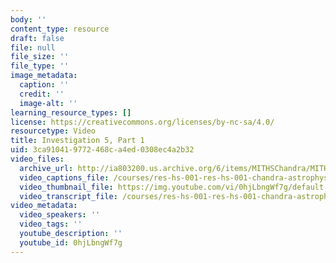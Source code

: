 ```yaml
---
body: ''
content_type: resource
draft: false
file: null
file_size: ''
file_type: ''
image_metadata:
  caption: ''
  credit: ''
  image-alt: ''
learning_resource_types: []
license: https://creativecommons.org/licenses/by-nc-sa/4.0/
resourcetype: Video
title: Investigation 5, Part 1
uid: 3ca91041-9772-468c-a4ed-0308ec4a2b32
video_files:
  archive_url: http://ia803200.us.archive.org/6/items/MITHSChandra/MITHS_chandra_5_01_300k.mp4
  video_captions_file: /courses/res-hs-001-res-hs-001-chandra-astrophysics-institute/0hjLbngWf7g_captions.webvtt
  video_thumbnail_file: https://img.youtube.com/vi/0hjLbngWf7g/default.jpg
  video_transcript_file: /courses/res-hs-001-res-hs-001-chandra-astrophysics-institute/0hjLbngWf7g_transcript.pdf
video_metadata:
  video_speakers: ''
  video_tags: ''
  youtube_description: ''
  youtube_id: 0hjLbngWf7g
---
```

